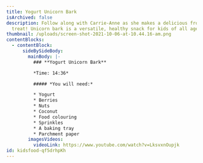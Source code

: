 ```yaml
---
title: Yogurt Unicorn Bark
isArchived: false
description: Follow along with Carrie-Anne as she makes a delicious frozen
  treat! Unicorn bark is a versatile, healthy snack for kids of all ages.
thumbnail: /uploads/screen-shot-2021-10-06-at-10.44.16-am.png
contentBlocks:
  - contentBlock:
      sideBySideBody:
        mainBody: |-
          ### **Yogurt Unicorn Bark**

          *Time: 14:36*

          ##### *You will need:*

          * Yogurt
          * Berries
          * Nuts
          * Coconut
          * Food colouring
          * Sprinkles
          * A baking tray
          * Parchment paper
        imagesVideos:
          videoLink: https://www.youtube.com/watch?v=LksvxnOupjk
id: kidsfood-qf5drhpKh
---
```

